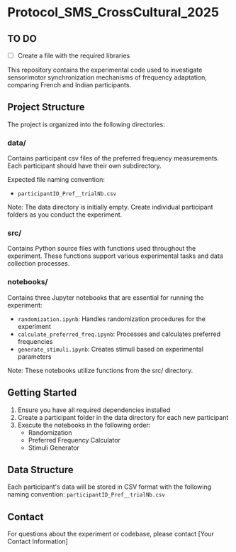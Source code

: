 # Protocol_SMS_CrossCultural_2025
 
 ## TO DO
 
 - [ ] Create a file with the required libraries

This repository contains the experimental code used to investigate sensorimotor synchronization mechanisms of frequency adaptation, comparing French and Indian participants.

## Project Structure

The project is organized into the following directories:

### data/
Contains participant csv files of the preferred frequency measurements. Each participant should have their own subdirectory.

Expected file naming convention:
- `participantID_Pref__trialNb.csv`

Note: The data directory is initially empty. Create individual participant folders as you conduct the experiment.

### src/
Contains Python source files with functions used throughout the experiment. These functions support various experimental tasks and data collection processes.

### notebooks/
Contains three Jupyter notebooks that are essential for running the experiment:

- `randomization.ipynb`: Handles randomization procedures for the experiment
- `calculate_preferred_freq.ipynb`: Processes and calculates preferred frequencies
- `generate_stimuli.ipynb`: Creates stimuli based on experimental parameters

Note: These notebooks utilize functions from the src/ directory.

## Getting Started

1. Ensure you have all required dependencies installed
2. Create a participant folder in the data directory for each new participant
3. Execute the notebooks in the following order:
   - Randomization
   - Preferred Frequency Calculator
   - Stimuli Generator

## Data Structure

Each participant's data will be stored in CSV format with the following naming convention:
`participantID_Pref__trialNb.csv`

## Contact

For questions about the experiment or codebase, please contact [Your Contact Information]